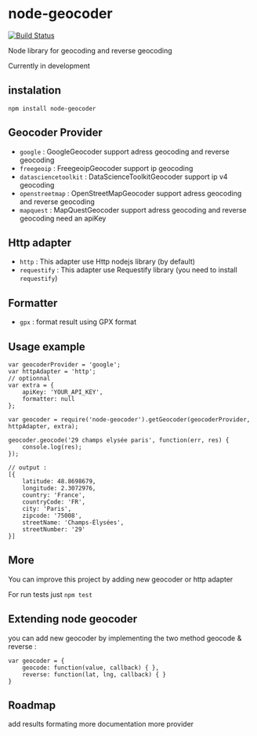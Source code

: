 # node-geocoder

[![Build Status](https://travis-ci.org/nchaulet/node-geocoder.png?branch=master)](https://travis-ci.org/nchaulet/node-geocoder)

Node library for geocoding and reverse geocoding

Currently in development

## instalation

    npm install node-geocoder
    

## Geocoder Provider

* `google` : GoogleGeocoder support adress geocoding and reverse geocoding
* `freegeoip` : FreegeoipGeocoder support ip geocoding
* `datasciencetoolkit` : DataScienceToolkitGeocoder support ip v4 geocoding
* `openstreetmap` : OpenStreetMapGeocoder support adress geocoding and reverse geocoding
* `mapquest` : MapQuestGeocoder support adress geocoding and reverse geocoding need an apiKey

## Http adapter

* `http`       : This adapter use Http nodejs library (by default)
* `requestify` : This adapter use Requestify library (you need to install `requestify`)

## Formatter

* `gpx` : format result using GPX format 

## Usage example

    var geocoderProvider = 'google';
    var httpAdapter = 'http';
    // optionnal
    var extra = {
        apiKey: 'YOUR_API_KEY',
        formatter: null
    };

    var geocoder = require('node-geocoder').getGeocoder(geocoderProvider, httpAdapter, extra);

    geocoder.geocode('29 champs elysée paris', function(err, res) {
        console.log(res);
    });

    // output :
    [{
        latitude: 48.8698679,
        longitude: 2.3072976,
        country: 'France',
        countryCode: 'FR',
        city: 'Paris',
        zipcode: '75008',
        streetName: 'Champs-Élysées',
        streetNumber: '29'
    }]


## More

You can improve this project by adding new geocoder or http adapter

For run tests just `npm test`

## Extending node geocoder

you can add new geocoder by implementing the two method geocode & reverse :


    var geocoder = {
        geocode: function(value, callback) { },
        reverse: function(lat, lng, callback) { }
    }

## Roadmap

add results formating
more documentation
more provider
